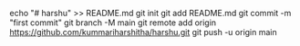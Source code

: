 echo "# harshu" >> README.md
git init
git add README.md
git commit -m "first commit"
git branch -M main
git remote add origin https://github.com/kummariharshitha/harshu.git
git push -u origin main
